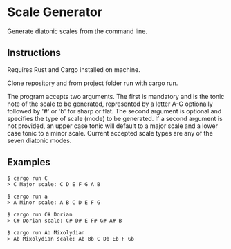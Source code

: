# Scale Generator

Generate diatonic scales from the command line.

## Instructions

Requires Rust and Cargo installed on machine.

Clone repository and from project folder run with cargo run.

The program accepts two arguments. The first is mandatory and is the tonic note of the scale to be generated, represented by a letter A-G optionally followed by '#' or 'b' for sharp or flat. The second argument is optional and specifies the type of scale (mode) to be generated. If a second argument is not provided, an upper case tonic will default to a major scale and a lower case tonic to a minor scale. Current accepted scale types are any of the seven diatonic modes.

## Examples

    $ cargo run C
    > C Major scale: C D E F G A B

    $ cargo run a
    > A Minor scale: A B C D E F G

    $ cargo run C# Dorian
    > C# Dorian scale: C# D# E F# G# A# B

    $ cargo run Ab Mixolydian
    > Ab Mixolydian scale: Ab Bb C Db Eb F Gb
